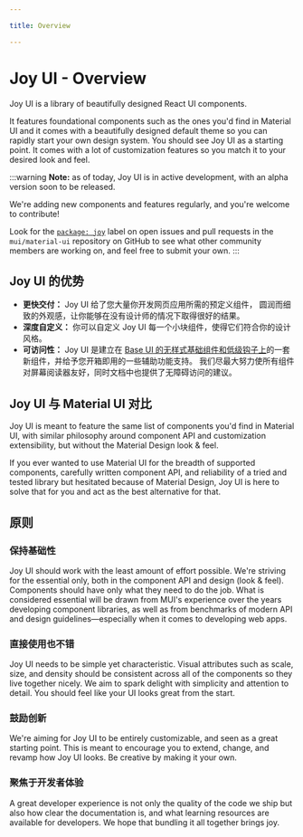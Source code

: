 ```yaml
---

title: Overview

---
```


# Joy UI - Overview

<p class="description">Joy UI is a library of beautifully designed React UI components.</p>

It features foundational components such as the ones you'd find in Material UI and it comes with a beautifully designed default theme so you can rapidly start your own design system. You should see Joy UI as a starting point. It comes with a lot of customization features so you match it to your desired look and feel.

:::warning
**Note:** as of today, Joy UI is in active development, with an alpha version soon to be released.

We're adding new components and features regularly, and you're welcome to contribute!

Look for the [`package: joy`](https://github.com/mui/material-ui/labels/package%3A%20joy) label on open issues and pull requests in the `mui/material-ui` repository on GitHub to see what other community members are working on, and feel free to submit your own.
:::

## Joy UI 的优势

- **更快交付：** Joy UI 给了您大量你开发网页应用所需的预定义组件， 圆润而细致的外观感，让你能够在没有设计师的情况下取得很好的结果。
- **深度自定义：** 你可以自定义 Joy UI 每一个小块组件，使得它们符合你的设计风格。
- **可访问性：** Joy UI 是建立在 [Base UI 的无样式基础组件和低级钩子上](/base-ui/getting-started/overview/)的一套新组件，并给予您开箱即用的一些辅助功能支持。 我们尽最大努力使所有组件对屏幕阅读器友好，同时文档中也提供了无障碍访问的建议。

## Joy UI 与 Material UI 对比

Joy UI is meant to feature the same list of components you'd find in Material UI, with similar philosophy around component API and customization extensibility, but without the Material Design look & feel.

If you ever wanted to use Material UI for the breadth of supported components, carefully written component API, and reliability of a tried and tested library but hesitated because of Material Design, Joy UI is here to solve that for you and act as the best alternative for that.

## 原则

### 保持基础性

Joy UI should work with the least amount of effort possible. We're striving for the essential only, both in the component API and design (look & feel). Components should have only what they need to do the job. What is considered essential will be drawn from MUI's experience over the years developing component libraries, as well as from benchmarks of modern API and design guidelines—especially when it comes to developing web apps.

### 直接使用也不错

Joy UI needs to be simple yet characteristic. Visual attributes such as scale, size, and density should be consistent across all of the components so they live together nicely. We aim to spark delight with simplicity and attention to detail. You should feel like your UI looks great from the start.

### 鼓励创新

We're aiming for Joy UI to be entirely customizable, and seen as a great starting point. This is meant to encourage you to extend, change, and revamp how Joy UI looks. Be creative by making it your own.

### 聚焦于开发者体验

A great developer experience is not only the quality of the code we ship but also how clear the documentation is, and what learning resources are available for developers. We hope that bundling it all together brings joy.
